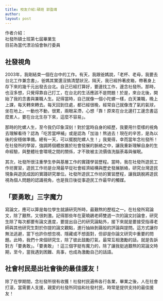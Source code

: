 ```yaml
---
title: 校友介紹:碩班 郭盈靖
author: 
layout: post
---
```


作者介紹：  
社發所碩士班第七屆畢業生  
目前為當代漂泊協會執行委員 

## 社發視角

2003年，我剛結束一個在台中的工作。有天，我跟爸媽說，「老杯、老母，我要去台北工作兼念書」，爸媽其實還沒搞清楚狀況，隔天，我已經拎著皮箱，帶著身上存下來的幾千元出發去台北。自己已經打算好，要邊找工作，邊念社發所。那時，也沒多想，只覺得靠自己打工，在台北的生活應該不是問題！於是，來台北後，開始了我的念書與兼職人生。記得當時，自己就像一個小陀螺一樣，白天兼職，晚上上課，每天轉來轉去。每天回到住處，都已經很晚，經常自己就像洩了氣的氣球，坐在地上，一動也不動，很累，兩眼呆滯，心想「靠！原來在台北邊打工邊念書這麼累人，要在台北生存下來，這麼不容易」。

那時的陀螺人生，至今我仍印象深刻！對於當時自身的經歷，我要用什麼樣的視角去理解看待？認為「吃苦當呷補」或是認為「加油！熬過去！現在的辛苦，是為以後的安穩做準備。總有一天，可以擺脫陀螺人生！」我覺得，幸而當年念社發所！在社發所的學習，強調將個體放置於社會發展的脈絡之中，讓我重新理解自身的生命經驗，與整體社會環境之間的關係，才不致被主流價值洗腦荼毒與催眠。

其次，社發所很注重學生參與基層工作的實踐學習歷程。當時，我在社發所遊民工作坊實習，遊民工作坊是台灣最早從社會經濟結構與歷史發展脈絡，研究台灣遊民現象與遊民成因的實踐研究單位。社發所遊民工作坊的實習歷程，讓我跳脫將遊民視為個人問題的認識視角，也是我日後從事遊民工作最早的觸媒。 

## 「要勇敢」三字魔力 

寫論文，應可以算是每位學生就讀研究所時，最艱熬的歷程之一。在社發所寫論文，除了艱熬，又很刺激。記得那些年在夏曉鵑老師雙週一次的論文討論會，研究生除了每次都要有論文進度，要提出自己的研究論點外，接下來就是要接受指導老師與其他研究生對於你提的論文觀點，進行抽絲剝繭般的評論與提問。這方式讓你無法逃避，當下也許你想忽視、隱藏或不想面對，但卻是你論文研究中重要的問題。此時，我們十來個研究生，除了彼此鼓勵打氣，最常互相激勵的話，就是告訴對方「要勇敢」。「要勇敢」！這三個字挺有魔力的，除了讓我挺過艱熬的寫論文時期，至今，當我遇到困難、鳥事，也成為激勵自己的話語。 

## 社會村民是出社會後的最佳援友！

除了在學期間，念社發所很有收獲！社發村民遍佈各行各業，畢業之後，人在社會打滾，當需要人支援，親愛的社發所同協和社發村民，時常是提供支持的最佳援友！

<span class="image"><img src="{{ 'assets/images/alumni/guo01.jpeg' | relative_url }}" alt="" /></span>

